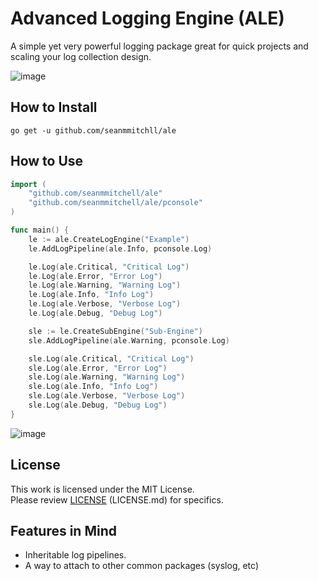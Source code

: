 # Advanced Logging Engine (ALE)
A simple yet very powerful logging package great for quick projects and scaling your log collection design.

![image](https://user-images.githubusercontent.com/20157708/220814053-ec10383a-eb9f-433c-95b5-fc49d2c2af90.png)

## How to Install
    go get -u github.com/seanmmitchll/ale

## How to Use
```go
import (
    "github.com/seanmmitchell/ale"
    "github.com/seanmmitchell/ale/pconsole"
)

func main() {
    le := ale.CreateLogEngine("Example")
    le.AddLogPipeline(ale.Info, pconsole.Log)

    le.Log(ale.Critical, "Critical Log")
    le.Log(ale.Error, "Error Log")
    le.Log(ale.Warning, "Warning Log")
    le.Log(ale.Info, "Info Log")
    le.Log(ale.Verbose, "Verbose Log")
    le.Log(ale.Debug, "Debug Log")

    sle := le.CreateSubEngine("Sub-Engine")
    sle.AddLogPipeline(ale.Warning, pconsole.Log)

    sle.Log(ale.Critical, "Critical Log")
    sle.Log(ale.Error, "Error Log")
    sle.Log(ale.Warning, "Warning Log")
    sle.Log(ale.Info, "Info Log")
    sle.Log(ale.Verbose, "Verbose Log")
    sle.Log(ale.Debug, "Debug Log")
}
```

![image](https://user-images.githubusercontent.com/20157708/220814234-054730cb-fc55-468f-bd00-795e050afa93.png)

## License
This work is licensed under the MIT License.  
Please review [LICENSE](LICENSE.md) (LICENSE.md) for specifics.

## Features in Mind
- Inheritable log pipelines.
- A way to attach to other common packages (syslog, etc)
